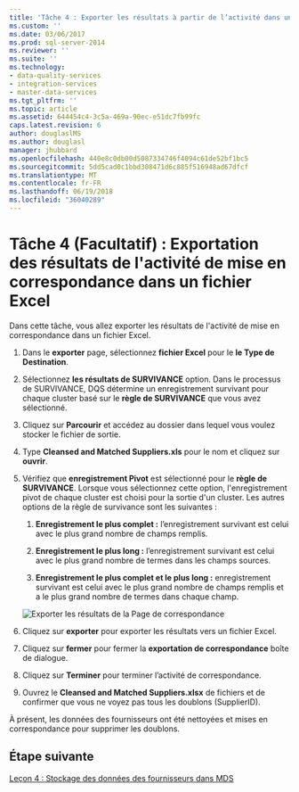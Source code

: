 ```yaml
---
title: 'Tâche 4 : Exporter les résultats à partir de l’activité dans un fichier Excel de correspondance | Documents Microsoft'
ms.custom: ''
ms.date: 03/06/2017
ms.prod: sql-server-2014
ms.reviewer: ''
ms.suite: ''
ms.technology:
- data-quality-services
- integration-services
- master-data-services
ms.tgt_pltfrm: ''
ms.topic: article
ms.assetid: 644454c4-3c5a-469a-90ec-e51dc7fb99fc
caps.latest.revision: 6
author: douglaslMS
ms.author: douglasl
manager: jhubbard
ms.openlocfilehash: 440e8c0db00d5087334746f4094c61de52bf1bc5
ms.sourcegitcommit: 5dd5cad0c1bbd308471d6c885f516948ad67dfcf
ms.translationtype: MT
ms.contentlocale: fr-FR
ms.lasthandoff: 06/19/2018
ms.locfileid: "36040289"
---
```

# <a name="task-4-exporting-the-results-from-matching-activity-to-an-excel-file"></a>Tâche 4 (Facultatif) : Exportation des résultats de l'activité de mise en correspondance dans un fichier Excel
  Dans cette tâche, vous allez exporter les résultats de l'activité de mise en correspondance dans un fichier Excel.  
  
1.  Dans le **exporter** page, sélectionnez **fichier Excel** pour le **le Type de Destination**.  
  
2.  Sélectionnez **les résultats de SURVIVANCE** option. Dans le processus de SURVIVANCE, DQS détermine un enregistrement survivant pour chaque cluster basé sur le **règle de SURVIVANCE** que vous avez sélectionné.  
  
3.  Cliquez sur **Parcourir** et accédez au dossier dans lequel vous voulez stocker le fichier de sortie.  
  
4.  Type **Cleansed and Matched Suppliers.xls** pour le nom et cliquez sur **ouvrir**.  
  
5.  Vérifiez que **enregistrement Pivot** est sélectionné pour le **règle de SURVIVANCE**. Lorsque vous sélectionnez cette option, l'enregistrement pivot de chaque cluster est choisi pour la sortie d'un cluster. Les autres options de la règle de survivance sont les suivantes :  
  
    1.  **Enregistrement le plus complet :** l’enregistrement survivant est celui avec le plus grand nombre de champs remplis.  
  
    2.  **Enregistrement le plus long :** l’enregistrement survivant est celui avec le plus grand nombre de termes dans les champs sources.  
  
    3.  **Enregistrement le plus complet et le plus long :** enregistrement survivant est celui avec le plus grand nombre de champs remplis et a le plus grand nombre de termes dans chaque champ.  
  
     ![Exporter les résultats de la Page de correspondance](../../2014/tutorials/media/et-exportingtheresultsfrommatoanexcelfile.jpg "exporter les résultats de la Page de correspondance")  
  
6.  Cliquez sur **exporter** pour exporter les résultats vers un fichier Excel.  
  
7.  Cliquez sur **fermer** pour fermer la **exportation de correspondance** boîte de dialogue.  
  
8.  Cliquez sur **Terminer** pour terminer l’activité de correspondance.  
  
9. Ouvrez le **Cleansed and Matched Suppliers.xlsx** de fichiers et de confirmer que vous ne voyez pas tous les doublons (SupplierID).  
  
 À présent, les données des fournisseurs ont été nettoyées et mises en correspondance pour supprimer les doublons.  
  
## <a name="next-step"></a>Étape suivante  
 [Leçon 4 : Stockage des données des fournisseurs dans MDS](../../2014/tutorials/lesson-4-storing-supplier-data-in-mds.md)  
  
  
